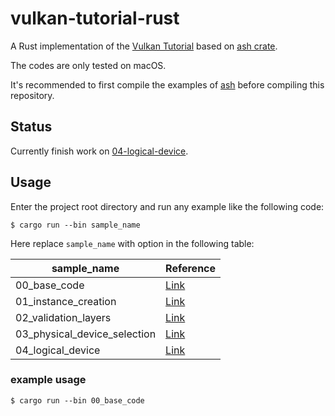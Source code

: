 # vulkan-tutorial-rust

A Rust implementation of the [Vulkan Tutorial](https://vulkan-tutorial.com) based on [ash crate](https://crates.io/crates/ash).

The codes are only tested on macOS.

It's recommended to first compile the examples of [ash](https://github.com/MaikKlein/ash) before compiling this repository.

## Status

Currently finish work on [04-logical-device](https://vulkan-tutorial.com/Drawing_a_triangle/Setup/Logical_device_and_queues).

## Usage

Enter the project root directory and run any example like the following code:

```shell
$ cargo run --bin sample_name
```

Here replace `sample_name` with option in the following table:

| sample_name                  | Reference                                                    |
| ---------------------------- | ------------------------------------------------------------ |
| 00_base_code                 | [Link](https://vulkan-tutorial.com/Drawing_a_triangle/Setup/Base_code) |
| 01_instance_creation         | [Link](https://vulkan-tutorial.com/Drawing_a_triangle/Setup/Instance) |
| 02_validation_layers         | [Link](https://vulkan-tutorial.com/Drawing_a_triangle/Setup/Validation_layers) |
| 03_physical_device_selection | [Link](https://vulkan-tutorial.com/Drawing_a_triangle/Setup/Physical_devices_and_queue_families) |
| 04_logical_device            | [Link](https://vulkan-tutorial.com/Drawing_a_triangle/Setup/Logical_device_and_queues) |

### example usage

```
$ cargo run --bin 00_base_code
```

